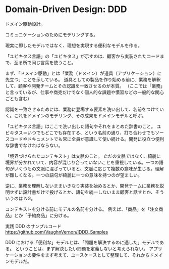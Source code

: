 # Domain-Driven Design: DDD

ドメイン駆動設計。

コミュニケーションのためにモデリングする。

現実に即したモデルではなく、理想を実現する便利なモデルを作る。

「ユビキタス言語」の「ユビキタス」が示すのは、顧客から実装されたコードまで、至る所で同じ言葉を使うこと。

まず、「ドメイン駆動」とは「業務（ドメイン）が道具（アプリケーション）に先立つ」ことを示している。
道具としての製品を作り始める前に、業務を解釈して、顧客や開発チームとその認識を一致させるのが本質。
（ここでは「業務」と言っているが、仕事や商売だけでなく個人的な課題や慣習などの一般的な関心ごとも含む）

認識を一致させるためには、業務に登場する要素を洗い出して、名前をつけていく。これをドメインのモデリング、その成果をドメインモデルと呼ぶ。

「ユビキタス言語」はここで洗い出した語句やそれをまとめた辞書のこと。
ユビキタス＝いつでもどこでも存在する、という名前の通り、打ち合わせでもソースコードやドキュメントでも常に全員が意識して使い続ける。開発に役立つ便利な辞書でなければならない。

「境界づけられたコンテキスト」は文脈のこと。
ただの文脈ではなく、綺麗に境界が分かれていて、内容が混じり合っていないことを重視している。一つの語句がいくつもの文脈に混ざっていると、文脈に応じて複数の意味が生じる。理解が難しくなる。一つの語句が綺麗に一つの意味を持つのが望ましい。

逆に、業務を理解しないままいきなり実装を始めるとか、開発チームに業務を説明せずに設計書だけで投げるとか、語句を統一しないまま顧客と話すとか、そういうのは NG。

コンテキストを分ける前にモデルの名前を分ける。
例えば、「商品」を「注文商品」とか「予約商品」に分ける。

実践 DDD のサンプルコード
https://github.com/VaughnVernon/IDDD_Samples

DDD における「便利な」モデルとは、「問題を解決するのに適した」モデルである。
ということは、まず解決したい問題を定義しないと考えられない。
アプリケーションの要件をまず考えて、ユースケースとして整理して、それからドメインモデルだ。
